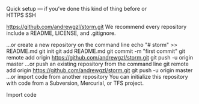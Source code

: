 Quick setup — if you’ve done this kind of thing before
or	
HTTPS
SSH

https://github.com/andrewgzl/storm.git
We recommend every repository include a README, LICENSE, and .gitignore.

…or create a new repository on the command line
 echo "# storm" >> README.md
git init
git add README.md
git commit -m "first commit"
git remote add origin https://github.com/andrewgzl/storm.git
git push -u origin master
…or push an existing repository from the command line
 git remote add origin https://github.com/andrewgzl/storm.git
git push -u origin master
…or import code from another repository
You can initialize this repository with code from a Subversion, Mercurial, or TFS project.

Import code
